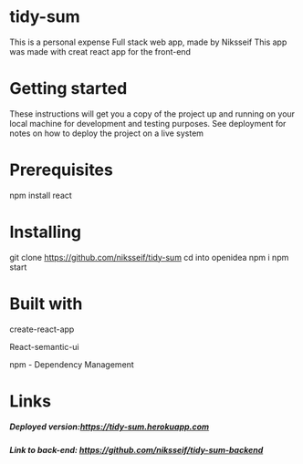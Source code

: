 # tidy-sum
This is a personal expense Full stack web app, made by Niksseif 
This app was made with creat react app for the front-end
# Getting started
These instructions will get you a copy of the project up and running on your local machine for development and testing purposes. See deployment for notes on how to deploy the project on a live system
# Prerequisites
npm install react 
# Installing
git clone https://github.com/niksseif/tidy-sum
cd into openidea 
npm i 
npm start
# Built with
create-react-app

React-semantic-ui 

npm - Dependency Management


# Links 
##### Deployed version:https://tidy-sum.herokuapp.com
##### Link to back-end: https://github.com/niksseif/tidy-sum-backend
